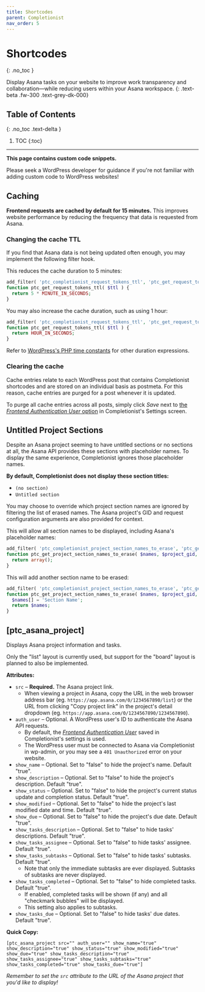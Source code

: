 ```yaml
---
title: Shortcodes
parent: Completionist
nav_order: 5
---
```


# Shortcodes
{: .no_toc }

Display Asana tasks on your website to improve work transparency and collaboration—while reducing users within your Asana workspace.
{: .text-beta .fw-300 .text-grey-dk-000}

## Table of Contents
{: .no_toc .text-delta }

1. TOC
{:toc}

---

<div class="banner banner-warning">
  <p><strong>This page contains custom code snippets.</strong></p>
  <p>Please seek a WordPress developer for guidance if you're not familiar with adding custom code to WordPress websites!</p>
</div>


## Caching

**Frontend requests are cached by default for 15 minutes.** This improves website performance by reducing the frequency that data is requested from Asana.

### Changing the cache TTL

If you find that Asana data is not being updated often enough, you may implement the following filter hook.

This reduces the cache duration to 5 minutes:

```php
add_filter( 'ptc_completionist_request_tokens_ttl', 'ptc_get_request_tokens_ttl', 10, 1 );
function ptc_get_request_tokens_ttl( $ttl ) {
  return 5 * MINUTE_IN_SECONDS;
}
```

You may also increase the cache duration, such as using 1 hour:

```php
add_filter( 'ptc_completionist_request_tokens_ttl', 'ptc_get_request_tokens_ttl', 10, 1 );
function ptc_get_request_tokens_ttl( $ttl ) {
  return HOUR_IN_SECONDS;
}
```

Refer to [WordPress's PHP time constants](https://codex.wordpress.org/Easier_Expression_of_Time_Constants) for other duration expressions.

### Clearing the cache

Cache entries relate to each WordPress post that contains Completionist shortcodes and are stored on an individual basis as postmeta. For this reason, cache entries are purged for a post whenever it is updated.

To purge all cache entries across all posts, simply click *Save* next to [the *Frontend Authentication User* option](/completionist/getting-started/#set-a-frontend-authentication-user) in Completionist's Settings screen.

## Untitled Project Sections

Despite an Asana project seeming to have untitled sections or no sections at all, the Asana API provides these sections with placeholder names. To display the same experience, Completionist ignores those placeholder names.

**By default, Completionist does not display these section titles:**

- `(no section)`
- `Untitled section`

You may choose to override which project section names are ignored by filtering the list of erased names. The Asana project's GID and request configuration arguments are also provided for context.

This will allow all section names to be displayed, including Asana's placeholder names:

```php
add_filter( 'ptc_completionist_project_section_names_to_erase', 'ptc_get_project_section_names_to_erase', 10, 3 );
function ptc_get_project_section_names_to_erase( $names, $project_gid, $args ) {
  return array();
}
```

This will add another section name to be erased:

```php
add_filter( 'ptc_completionist_project_section_names_to_erase', 'ptc_get_project_section_names_to_erase', 10, 3 );
function ptc_get_project_section_names_to_erase( $names, $project_gid, $args ) {
  $names[] = 'Section Name';
  return $names;
}
```

## [ptc_asana_project]

Displays Asana project information and tasks.

Only the "list" layout is currently used, but support for the "board" layout is planned to also be implemented.


**Attributes:**

- `src` – **Required.** The Asana project link.
  - When viewing a project in Asana, copy the URL in the web browser address bar (eg. `https://app.asana.com/0/1234567890/list`) or the URL from clicking "Copy project link" in the project's detail dropdown (eg. `https://app.asana.com/0/1234567890/1234567890`).
- `auth_user` – Optional. A WordPress user's ID to authenticate the Asana API requests.
  - By default, the *[Frontend Authentication User](/completionist/getting-started/#set-a-frontend-authentication-user)* saved in Completionist's settings is used.
  - The WordPress user must be connected to Asana via Completionist in wp-admin, or you may see a `401 Unauthorized` error on your website.
- `show_name` – Optional. Set to "false" to hide the project's name. Default "true".
- `show_description` – Optional. Set to "false" to hide the project's description. Default "true".
- `show_status` – Optional. Set to "false" to hide the project's current status update and completion status. Default "true".
- `show_modified` – Optional. Set to "false" to hide the project's last modified date and time. Default "true".
- `show_due` – Optional. Set to "false" to hide the project's due date. Default "true".
- `show_tasks_description` – Optional. Set to "false" to hide tasks' descriptions. Default "true".
- `show_tasks_assignee` – Optional. Set to "false" to hide tasks' assignee. Default "true".
- `show_tasks_subtasks` – Optional. Set to "false" to hide tasks' subtasks. Default "true".
  - Note that only the immediate subtasks are ever displayed. Subtasks of subtasks are never displayed.
- `show_tasks_completed` – Optional. Set to "false" to hide completed tasks. Default "true".
  - If enabled, completed tasks will be shown (if any) and all "checkmark bubbles" will be displayed.
  - This setting also applies to subtasks.
- `show_tasks_due` – Optional. Set to "false" to hide tasks' due dates. Default "true".

**Quick Copy:**

```
[ptc_asana_project src="" auth_user="" show_name="true" show_description="true" show_status="true" show_modified="true" show_due="true" show_tasks_description="true" show_tasks_assignee="true" show_tasks_subtasks="true" show_tasks_completed="true" show_tasks_due="true"]
```

*Remember to set the `src` attribute to the URL of the Asana project that you'd like to display!*
